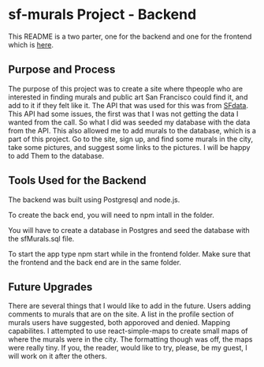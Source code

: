 # sf-murals Project - Backend

This README is a two parter, one for the backend and one for the frontend which is [here](https://github.com/SeldomseenSchweig/sf-murals-frontend/blob/main/README.md).

## Purpose and Process

The purpose of this project was to create a site where thpeople who are interested in finding murals and public art San Francisco could find it, and add to it if they felt like it. The API that was used for this was from [SFdata](https://data.sfgov.org/Culture-and-Recreation/StreetSmArts-Murals/wg8w-68vc). This API had some issues, the first was that I was not getting the data I wanted from the call. So what I did was seeded my database with the data from the API. This also allowed me to add murals to the database, which is a part of this project. Go to the site, sign up, and find some murals in the city, take some pictures, and suggest some links to the pictures. I will be happy to add Them to the database.

## Tools Used for the Backend

The backend was built using Postgresql and node.js.

To create the back end, you will need to npm intall in the folder. 

You will have to create a database in Postgres and seed the database with the sfMurals.sql file.

To start the app type npm start while in the frontend folder. Make sure that the frontend and the back end are in the same folder.

## Future Upgrades

There are several things that I would like to add in the future. Users adding comments to murals that are on the site. A list in the profile section of murals users have suggested, both apporoved and denied. Mapping capabilites. I attempted to use react-simple-maps to create small maps of where the murals were in the city. The formatting though was off, the maps were really tiny. If you, the reader, would like to try, please, be my guest, I will work on it after the others.
